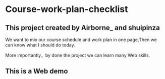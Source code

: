 
# Course-work-plan-checklist

## This project created by Airborne_ and shuipinza 

We want to mix our course schedule and work plan in one page,Then we can know what I should do today. 

More importantly，by done the project we can learn many Web skills.

## This is a Web demo
